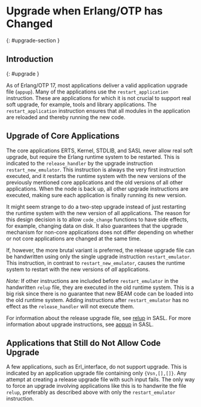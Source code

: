 <!--
%CopyrightBegin%

SPDX-License-Identifier: Apache-2.0

Copyright Ericsson AB 2023-2024. All Rights Reserved.

Licensed under the Apache License, Version 2.0 (the "License");
you may not use this file except in compliance with the License.
You may obtain a copy of the License at

    http://www.apache.org/licenses/LICENSE-2.0

Unless required by applicable law or agreed to in writing, software
distributed under the License is distributed on an "AS IS" BASIS,
WITHOUT WARRANTIES OR CONDITIONS OF ANY KIND, either express or implied.
See the License for the specific language governing permissions and
limitations under the License.

%CopyrightEnd%
-->
# Upgrade when Erlang/OTP has Changed

[](){: #upgrade-section }

## Introduction

[](){: #upgrade }

As of Erlang/OTP 17, most applications deliver a valid application upgrade file
(`appup`). Many of the applications use the `restart_application`
instruction. These are applications for which it is not crucial to support real
soft upgrade, for example, tools and library applications. The
`restart_application` instruction ensures that all modules in the application
are reloaded and thereby running the new code.

## Upgrade of Core Applications

The core applications ERTS, Kernel, STDLIB, and SASL never allow real
soft upgrade, but require the Erlang runtime system to be
restarted. This is indicated to the `release_handler` by the upgrade
instruction `restart_new_emulator`. This instruction is always the
very first instruction executed, and it restarts the runtime system
with the new versions of the previously mentioned core applications
and the old versions of all other applications. When the node is back
up, all other upgrade instructions are executed, making sure each
application is finally running its new version.

It might seem strange to do a two-step upgrade instead of just
restarting the runtime system with the new version of all
applications. The reason for this design decision is to allow
`code_change` functions to have side effects, for example, changing
data on disk. It also guarantees that the upgrade mechanism for
non-core applications does not differ depending on whether or not core
applications are changed at the same time.

If, however, the more brutal variant is preferred, the release
upgrade file can be handwritten using only the single upgrade
instruction `restart_emulator`.  This instruction, in contrast to
`restart_new_emulator`, causes the runtime system to restart with the
new versions of _all_ applications.

_Note:_ If other instructions are included before `restart_emulator`
in the handwritten `relup` file, they are executed in the old runtime
system. This is a big risk since there is no guarantee that new BEAM
code can be loaded into the old runtime system. Adding instructions
after `restart_emulator` has no effect as the `release_handler` will
not execute them.

For information about the release upgrade file, see
[relup](`e:sasl:relup.md`) in SASL. For more information about
upgrade instructions, see [appup](`e:sasl:appup.md`) in SASL.

## Applications that Still do Not Allow Code Upgrade

A few applications, such as Erl_interface, do not support upgrade. This is
indicated by an application upgrade file containing only `{Vsn,[],[]}`. Any
attempt at creating a release upgrade file with such input fails. The only way
to force an upgrade involving applications like this is to handwrite the file
`relup`, preferably as described above with only the `restart_emulator`
instruction.
